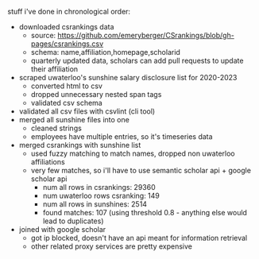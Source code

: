 stuff i've done in chronological order:

- downloaded csrankings data
    - source: https://github.com/emeryberger/CSrankings/blob/gh-pages/csrankings.csv
    - schema: name,affiliation,homepage,scholarid
    - quarterly updated data, scholars can add pull requests to update their affiliation
- scraped uwaterloo's sunshine salary disclosure list for 2020-2023
    - converted html to csv
    - dropped unnecessary nested span tags
    - validated csv schema
- validated all csv files with csvlint (cli tool)
- merged all sunshine files into one
    - cleaned strings
    - employees have multiple entries, so it's timeseries data
- merged csrankings with sunshine list
    - used fuzzy matching to match names, dropped non uwaterloo affiliations
    - very few matches, so i'll have to use semantic scholar api + google scholar api
        - num all rows in csrankings: 29360
        - num uwaterloo rows csranking: 149
        - num all rows in sunshines: 2514
        - found matches: 107 (using threshold 0.8 - anything else would lead to duplicates)
- joined with google scholar
    - got ip blocked, doesn't have an api meant for information retrieval
    - other related proxy services are pretty expensive


<!-- 
-   b) use csrankings → failures: 1122/2051 (54%) ❌
-   c) use the semantic scholar api → failures: 0417/2051 (20%) ✅

-   join salary table with the researcher's performance table ✅

-   find correlation and visualize data from the joined table → parallel coordinates plot ✅

-->
